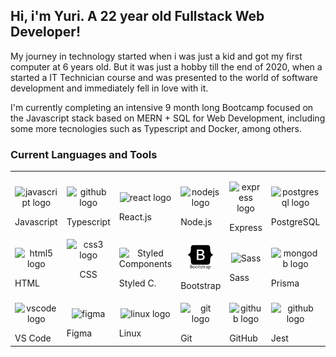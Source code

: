 ## Hi, i'm Yuri. A 22 year old Fullstack Web Developer!

My journey in technology started when i was just a kid and got my first computer at 6 years old. But it was just a hobby till the end of 2020, when a started a IT Technician course and was presented to the world of software development and immediately fell in love with it.


I'm currently completing an intensive 9 month long Bootcamp focused on the Javascript stack based on MERN + SQL for Web Development, including some more tecnologies such as Typescript and Docker, among others.

### Current Languages and Tools

<table align="center" text-align="center">
  <tbody>
    <tr>
       <td>
         <p align="center">
        <img
          src="https://cdn.jsdelivr.net/gh/devicons/devicon/icons/javascript/javascript-original.svg"
          height="40"
          alt="javascript logo"
        />
        </p>
        <figcaption align="center">Javascript</figcaption>
      </td>
      <td>
        <p align="center">
          <img
            src="https://cdn.icon-icons.com/icons2/2415/PNG/512/typescript_original_logo_icon_146317.png"
            height="40"
            alt="github logo"
          />
        </p>
        <figcaption>Typescript</figcaption>
      </td>
      <td>
        <p align="center">
          <img
            src="https://cdn.jsdelivr.net/gh/devicons/devicon/icons/react/react-original.svg"
            height="40"
            alt="react logo"
          />
        </p>
        <figcaption>React.js</figcaption>
      </td>
      <td>
        <p align="center">
          <img
            src="https://cdn.jsdelivr.net/gh/devicons/devicon/icons/nodejs/nodejs-original.svg"
            height="40"
            alt="nodejs logo"
          />
        </p>
        <figcaption>Node.js</figcaption>
      </td>
      <td>
        <p align="center">
          <img
            src="https://skillicons.dev/icons?i=express"
            height="40"
            alt="express logo"
          />
        </p>
        <figcaption>Express</figcaption>
      </td>
      <td>
        <p align="center">
          <img
            src="https://cdn.jsdelivr.net/gh/devicons/devicon/icons/postgresql/postgresql-original.svg"
            height="40"
            alt="postgresql logo"
          />
        </p>
        <figcaption>PostgreSQL</figcaption>
      </td>
      <td>
        <p align="center">
          <img
              src="https://www.vectorlogo.zone/logos/redis/redis-icon.svg"
              height="40"
              alt="Redis logo"
            />
        </p>
        <figcaption>Redis</figcaption>
      </td>
    </tr>
    <tr>
      <td>
        <p align="center">
          <img
            src="https://cdn.jsdelivr.net/gh/devicons/devicon/icons/html5/html5-original.svg"
            height="40"
            alt="html5 logo"
          />
        </p>
        <figcaption>HTML</figcaption>
      </td>
      <td text-align="center" align="center">
          <img
            src="https://cdn.jsdelivr.net/gh/devicons/devicon/icons/css3/css3-original.svg"
            height="40"
            alt="css3 logo"
          />
        <p>CSS</p>
      </td>
      <td>
        <p align="center">
          <img 
            src="https://avatars.githubusercontent.com/u/20658825?s=48&v=4"
            alt="Styled Components"
            width="40"
            height="40"
          />
        </p>
        <figcaption>Styled C.</figcaption>
      </td>
      <td>
        <p align="center">
          <img
            src="https://raw.githubusercontent.com/devicons/devicon/master/icons/bootstrap/bootstrap-plain-wordmark.svg"
            alt="bootstrap"
            width="40"
            height="40"
          />
        </p>
        <figcaption>Bootstrap</figcaption>
      </td>
      <td>
        <p align="center">
          <img 
            src="https://cdn.jsdelivr.net/gh/devicons/devicon/icons/sass/sass-original.svg"
            alt="Sass"
            width="40"
            height="40"
          />
        </p>
        <figcaption>Sass</figcaption>
      </td>
       <td>
         <p align="center">
          <img
            src="https://raw.githubusercontent.com/get-icon/geticon/fc0f660daee147afb4a56c64e12bde6486b73e39/icons/prisma.svg"
            height="40"
            alt="mongodb logo"
          />
         </p>
        <figcaption>Prisma</figcaption>
      </td>
      <td>
        <p align="center">
          <img
            src="https://cdn.jsdelivr.net/gh/devicons/devicon/icons/mongodb/mongodb-original.svg"
            height="40"
            alt="mongodb logo"
          />
        </p>
        <figcaption>MongoDB</figcaption>
      </td>
    </tr>
    <tr>
      <td>
        <p align="center">
          <img
            src="https://cdn.simpleicons.org/visualstudiocode/007ACC"
            height="40"
            alt="vscode logo"
          />
        </p>
        <figcaption>VS Code</figcaption>
      </td>
      <td>
        <p align="center">
          <img
            src="https://www.vectorlogo.zone/logos/figma/figma-icon.svg"
            alt="figma"
            width="40"
            height="40"
          />
        </p>
        <figcaption>Figma</figcaption>
      </td>
      <td>
        <p align="center">
          <img
            src="https://skillicons.dev/icons?i=linux"
            height="40"
            alt="linux logo"
          />
        </p>
        <figcaption>Linux</figcaption>
      </td>
      <td>
        <p align="center">
          <img
            src="https://cdn.jsdelivr.net/gh/devicons/devicon/icons/git/git-original.svg"
            height="40"
            alt="git logo"
          />
        </p>
        <figcaption>Git</figcaption>
      </td>
      <td>
        <p align="center">
          <img
            src="https://skillicons.dev/icons?i=github"
            height="40"
            alt="github logo"
          />
        </p>
        <figcaption>GitHub</figcaption>
      </td>
      <td>
        <p align="center">
          <img
            src="https://raw.githubusercontent.com/get-icon/geticon/fc0f660daee147afb4a56c64e12bde6486b73e39/icons/jest.svg"
            height="40"
            alt="github logo"
          />
        </p>
        <figcaption>Jest</figcaption>
      </td>
       <td>
        <p align="center">
          <img
            src="https://raw.githubusercontent.com/get-icon/geticon/fc0f660daee147afb4a56c64e12bde6486b73e39/icons/mysql.svg"
            height="40"
            alt="MySQL logo"
          />
        </p>
        <figcaption>MySQL</ficaption>
      </td>
    </tr>
  </tbody>
</table>
